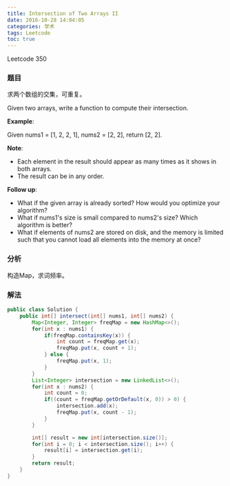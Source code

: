 ```yaml
---
title: Intersection of Two Arrays II
date: 2016-10-28 14:04:05
categories: 学术
tags: Leetcode
toc: true
---
```


Leetcode 350

### 题目

求两个数组的交集，可重复。

Given two arrays, write a function to compute their intersection.

__Example__:

Given nums1 = [1, 2, 2, 1], nums2 = [2, 2], return [2, 2].

__Note__:

* Each element in the result should appear as many times as it shows in both arrays.
* The result can be in any order.

__Follow up__:

* What if the given array is already sorted? How would you optimize your algorithm?
* What if nums1's size is small compared to nums2's size? Which algorithm is better?
* What if elements of nums2 are stored on disk, and the memory is limited such that you cannot load all elements into the memory at once?

### 分析

构造Map，求词频率。

### 解法

```java
public class Solution {
    public int[] intersect(int[] nums1, int[] nums2) {
        Map<Integer, Integer> freqMap = new HashMap<>();
        for(int x : nums1) {
            if(freqMap.containsKey(x)) {
                int count = freqMap.get(x);
                freqMap.put(x, count + 1);
            } else {
                freqMap.put(x, 1);
            }
        }
        List<Integer> intersection = new LinkedList<>();
        for(int x : nums2) {
            int count = 0;
            if((count = freqMap.getOrDefault(x, 0)) > 0) {
                intersection.add(x);
                freqMap.put(x, count - 1);
            }
        }

        int[] result = new int[intersection.size()];
        for(int i = 0; i < intersection.size(); i++) {
            result[i] = intersection.get(i);
        }
        return result;
    }
}
```